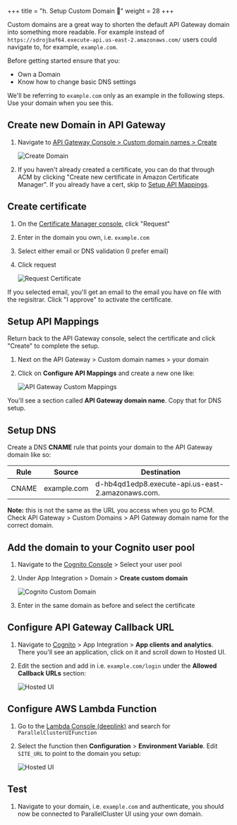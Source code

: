 +++
title = "h. Setup Custom Domain 🔗"
weight = 28
+++

Custom domains are a great way to shorten the default API Gateway domain into something more readable. For example instead of `https://sdrojbaf64.execute-api.us-east-2.amazonaws.com/` users could navigate to, for example, `example.com`.

Before getting started ensure that you:

* Own a Domain
* Know how to change basic DNS settings

We'll be referring to `example.com` only as an example in the following steps. Use your domain when you see this.

## Create new Domain in API Gateway

1. Navigate to [API Gateway Console > Custom domain names > Create](https://console.aws.amazon.com/apigateway/main/publish/domain-names/create?)

    ![Create Domain](08-custom-domain/create-domain.png)

2. If you haven't already created a certificate, you can do that through ACM by clicking "Create new certificate in Amazon Certificate Manager". If you already have a cert, skip to [Setup API Mappings](#setup-api-mappings).

## Create certificate

1. On the [Certificate Manager console](https://console.aws.amazon.com/acm/home), click "Request"
2. Enter in the domain you own, i.e. `example.com`
3. Select either email or DNS validation (I prefer email)
4. Click request

    ![Request Certificate](08-custom-domain/certificate.png)

If you selected email, you'll get an email to the email you have on file with the regisitrar. Click "I approve" to activate the certificate.

## Setup API Mappings

Return back to the API Gateway console, select the certificate and click "Create" to complete the setup.

1. Next on the API Gateway > Custom domain names > your domain
2. Click on **Configure API Mappings** and create a new one like:

    ![API Gateway Custom Mappings](08-custom-domain/api-mappings.png)

You'll see a section called **API Gateway domain name**. Copy that for DNS setup.

## Setup DNS

Create a DNS **CNAME** rule that points your domain to the API Gateway domain like so:

| Rule  | Source      | Destination                                       |
|-------|-------------|---------------------------------------------------|
| CNAME | example.com | d-hb4qd1edp8.execute-api.us-east-2.amazonaws.com. |

**Note:** this is not the same as the URL you access when you go to PCM. Check API Gateway > Custom Domains > API Gateway domain name for the correct domain.

## Add the domain to your Cognito user pool

1. Navigate to the [Cognito Console](https://console.aws.amazon.com/cognito/v2/idp/user-pools) > Select your user pool
2. Under App Integration > Domain > **Create custom domain**

    ![Cognito Custom Domain](08-custom-domain/cognito-custom-domain.png)

3. Enter in the same domain as before and select the certificate

## Configure API Gateway Callback URL

1. Navigate to [Cognito](https://console.aws.amazon.com/cognito/v2/idp/user-pools) > App Integration > **App clients and analytics**. There you'll see an application, click on it and scroll down to Hosted UI.
2. Edit the section and add in i.e. `example.com/login` under the **Allowed Callback URLs** section:

    ![Hosted UI](08-custom-domain/hosted-ui.png)

## Configure AWS Lambda Function

1. Go to the [Lambda Console (deeplink)](https://console.aws.amazon.com/lambda/home?#/functions?f0=true&fo=and&k0=functionName&n0=false&o0=%3A&op=and&v0=ParallelClusterUIFunction) and search for `ParallelClusterUIFunction`
2. Select the function then **Configuration** > **Environment Variable**. Edit `SITE_URL` to point to the domain you setup:

    ![Hosted UI](08-custom-domain/site-url.png)

## Test

1. Navigate to your domain, i.e. `example.com` and authenticate, you should now be connected to ParallelCluster UI using your own domain.